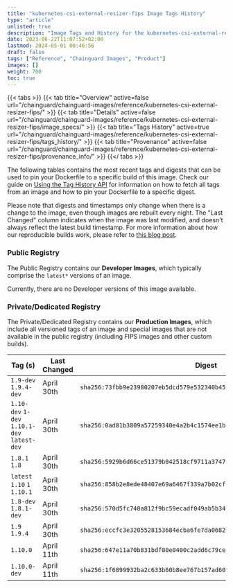```yaml
---
title: "kubernetes-csi-external-resizer-fips Image Tags History"
type: "article"
unlisted: true
description: "Image Tags and History for the kubernetes-csi-external-resizer-fips Chainguard Image"
date: 2023-06-22T11:07:52+02:00
lastmod: 2024-05-01 00:46:56
draft: false
tags: ["Reference", "Chainguard Images", "Product"]
images: []
weight: 700
toc: true
---
```


{{< tabs >}}
{{< tab title="Overview" active=false url="/chainguard/chainguard-images/reference/kubernetes-csi-external-resizer-fips/" >}}
{{< tab title="Details" active=false url="/chainguard/chainguard-images/reference/kubernetes-csi-external-resizer-fips/image_specs/" >}}
{{< tab title="Tags History" active=true url="/chainguard/chainguard-images/reference/kubernetes-csi-external-resizer-fips/tags_history/" >}}
{{< tab title="Provenance" active=false url="/chainguard/chainguard-images/reference/kubernetes-csi-external-resizer-fips/provenance_info/" >}}
{{</ tabs >}}

The following tables contains the most recent tags and digests that can be used to pin your Dockerfile to a specific build of this image. Check our guide on [Using the Tag History API](/chainguard/chainguard-images/using-the-tag-history-api/) for information on how to fetch all tags from an image and how to pin your Dockerfile to a specific digest.

Please note that digests and timestamps only change when there is a change to the image, even though images are rebuilt every night. The "Last Changed" column indicates when the image was last modified, and doesn't always reflect the latest build timestamp. For more information about how our reproducible builds work, please refer to [this blog post](https://www.chainguard.dev/unchained/reproducing-chainguards-reproducible-image-builds).

### Public Registry
The Public Registry contains our **Developer Images**, which typically comprise the `latest*` versions of an image.

Currently, there are no Developer versions of this image available.

### Private/Dedicated Registry
The Private/Dedicated Registry contains our **Production Images**, which include all versioned tags of an image and special images that are not available in the public registry (including FIPS images and other custom builds).

| Tag (s)                                       | Last Changed | Digest                                                                    |
|-----------------------------------------------|--------------|---------------------------------------------------------------------------|
|  `1.9-dev` `1.9.4-dev`                        | April 30th   | `sha256:73fbb9e23980207eb5dcd579e532340b4529e173934c948e35947748983b7dd9` |
|  `1.10-dev` `1-dev` `1.10.1-dev` `latest-dev` | April 30th   | `sha256:0ad81b3809a57259340e4a2b4c1574ee1b1943f8f9af5927993fad43aa39fec8` |
|  `1.8.1` `1.8`                                | April 30th   | `sha256:5929b6d66ce51379b042518cf9711a3747ebfe87a090f80ab1e70ec68c339646` |
|  `latest` `1.10` `1` `1.10.1`                 | April 30th   | `sha256:858b2e8ede48407e69a6467f339a7b02cfd881456b7b1004aeedeb5783d22d94` |
|  `1.8-dev` `1.8.1-dev`                        | April 30th   | `sha256:570d5fc740a812f9bc59ecadf049ab5b348ae4843dc9e3708d5c6a4d79b6342c` |
|  `1.9` `1.9.4`                                | April 30th   | `sha256:eccfc3e3205528153684ecba6fe7da0682aed5cdd749afd198104b4eb26a9a5b` |
|  `1.10.0`                                     | April 11th   | `sha256:647e11a70b831bdf00e0400c2add6c79ce8a6a9d0ac7ed9d7b5e42fe5d4d39ff` |
|  `1.10.0-dev`                                 | April 11th   | `sha256:1f6899932ba2c633b60b8ee767b157ad605ea7f54c88bf2edfdf4139c7732ed5` |


